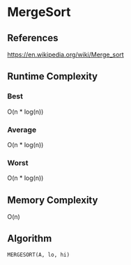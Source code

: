 # MergeSort

## References
https://en.wikipedia.org/wiki/Merge_sort

## Runtime Complexity
### Best
O(n * log(n))
### Average
O(n * log(n))
### Worst
O(n * log(n))

## Memory Complexity
O(n)


## Algorithm
```
MERGESORT(A, lo, hi)

```
